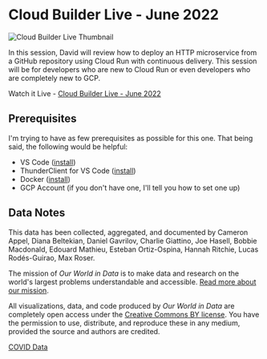 # Cloud Builder Live - June 2022

![Cloud Builder Live Thumbnail](/images/thumbnail.jpg)

In this session, David will review how to deploy an HTTP microservice from a GitHub repository using Cloud Run with continuous delivery.  This session will be for developers who are new to Cloud Run or even developers who are completely new to GCP.

Watch it Live - [Cloud Builder Live - June 2022](https://www.youtube.com/watch?v=T5smOrlZnsc)  

## Prerequisites

I'm trying to have as few prerequisites as possible for this one.  That being said, the following would be helpful:

- VS Code ([install](https://code.visualstudio.com/))
- ThunderClient for VS Code ([install](https://marketplace.visualstudio.com/items?itemName=rangav.vscode-thunder-client))
- Docker ([install](https://www.docker.com/))
- GCP Account (if you don't have one, I'll tell you how to set one up) 

## Data Notes

This data has been collected, aggregated, and documented by Cameron Appel, Diana Beltekian, Daniel Gavrilov, Charlie Giattino, Joe Hasell, Bobbie Macdonald, Edouard Mathieu, Esteban Ortiz-Ospina, Hannah Ritchie, Lucas Rodés-Guirao, Max Roser.

The mission of _Our World in Data_ is to make data and research on the world's largest problems understandable and accessible. [Read more about our mission](https://ourworldindata.org/about).

All visualizations, data, and code produced by _Our World in Data_ are completely open access under the [Creative Commons BY license](https://creativecommons.org/licenses/by/4.0/). You have the permission to use, distribute, and reproduce these in any medium, provided the source and authors are credited.

[COVID Data](https://github.com/owid/covid-19-data)
